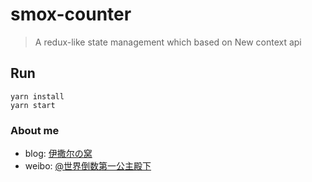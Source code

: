 # smox-counter
>A redux-like state management which based on New context api

## Run
```shell
yarn install
yarn start
```

### About me

* blog: [伊撒尔の窝](https://www.yisaer.com)
* weibo: [@世界倒数第一公主殿下](http://weibo.com/oreshura)